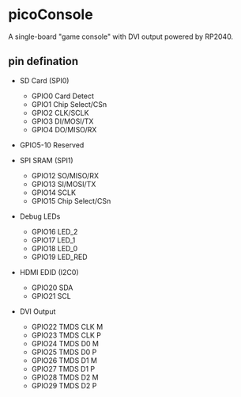 # picoConsole
A single-board "game console" with DVI output powered by RP2040.

## pin defination
* SD Card (SPI0)
  * GPIO0 Card Detect
  * GPIO1 Chip Select/CSn
  * GPIO2 CLK/SCLK
  * GPIO3 DI/MOSI/TX
  * GPIO4 DO/MISO/RX

* GPIO5-10 Reserved

* SPI SRAM (SPI1)
  * GPIO12 SO/MISO/RX
  * GPIO13 SI/MOSI/TX
  * GPIO14 SCLK
  * GPIO15 Chip Select/CSn

* Debug LEDs
  * GPIO16 LED_2
  * GPIO17 LED_1
  * GPIO18 LED_0
  * GPIO19 LED_RED

* HDMI EDID (I2C0)
  * GPIO20 SDA
  * GPIO21 SCL

* DVI Output
  * GPIO22 TMDS CLK M
  * GPIO23 TMDS CLK P
  * GPIO24 TMDS D0 M
  * GPIO25 TMDS D0 P
  * GPIO26 TMDS D1 M
  * GPIO27 TMDS D1 P
  * GPIO28 TMDS D2 M
  * GPIO29 TMDS D2 P
